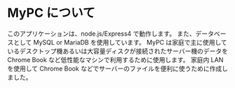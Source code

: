 # MyPC について
このアプリケーションは、node.js/Express4 で動作します。
また、データベースとして MySQL or MariaDB を使用しています。
MyPC は家庭で主に使用しているデスクトップ機あるいは大容量ディスクが接続されたサーバー機のデータを Chrome Book など低性能なマシンで利用するために使用します。
家庭内 LAN を使用して Chrome Book などでサーバーのファイルを便利に使うために作成しました。

